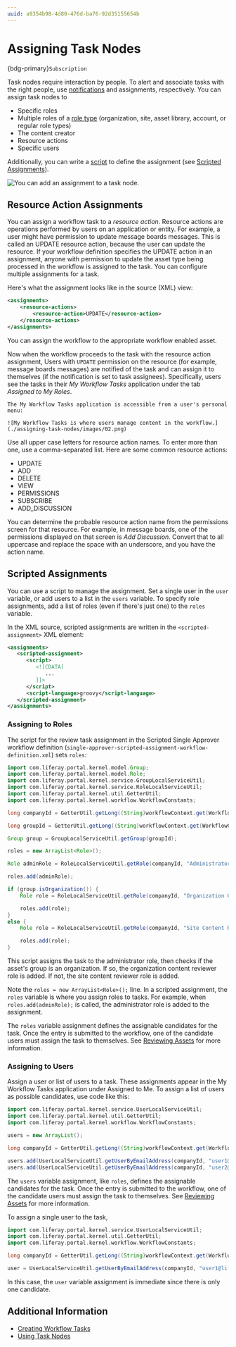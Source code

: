 ```yaml
---
uuid: a9354b98-4d80-476d-ba76-92d35155654b
---
```

# Assigning Task Nodes

{bdg-primary}`Subscription`

Task nodes require interaction by people. To alert and associate tasks with the right people, use [notifications](./configuring-workflow-actions-and-notifications.md#adding-notifications) and assignments, respectively. You can assign task nodes to 

- Specific roles
- Multiple roles of a [role type](../../../../users-and-permissions/roles-and-permissions/understanding-roles-and-permissions.md) (organization, site, asset library, account, or regular role types)
- The content creator
- Resource actions
- Specific users

Additionally, you can write a [script](../../developer-guide/using-the-script-engine-in-workflow.md) to define the assignment (see [Scripted Assignments](#scripted-assignments)).

![You can add an assignment to a task node.](./assigning-task-nodes/images/01.png)

## Resource Action Assignments

You can assign a workflow task to a _resource action_. Resource actions are operations performed by users on an application or entity. For example, a user might have permission to update message boards messages. This is called an UPDATE resource action, because the user can update the resource. If your workflow definition specifies the UPDATE action in an assignment, anyone with permission to update the asset type being processed in the workflow is assigned to the task. You can configure multiple assignments for a task.

Here's what the assignment looks like in the source (XML) view:

```xml
<assignments>
    <resource-actions>
        <resource-action>UPDATE</resource-action>
    </resource-actions>
</assignments>
```

You can assign the workflow to the appropriate workflow enabled asset.

Now when the workflow proceeds to the task with the resource action assignment, Users with `UPDATE` permission on the resource (for example, message boards messages) are notified of the task and can assign it to themselves (if the notification is set to task assignees). Specifically, users see the tasks in their *My Workflow Tasks* application under the tab *Assigned to My Roles*.

```{note}
The My Workflow Tasks application is accessible from a user's personal menu:

![My Workflow Tasks is where users manage content in the workflow.](./assigning-task-nodes/images/02.png)
```

Use all upper case letters for resource action names. To enter more than one, use a comma-separated list. Here are some common resource actions:

* UPDATE
* ADD
* DELETE
* VIEW
* PERMISSIONS
* SUBSCRIBE
* ADD_DISCUSSION

You can determine the probable resource action name from the permissions screen for that resource. For example, in message boards, one of the permissions displayed on that screen is *Add Discussion*. Convert that to all uppercase and replace the space with an underscore, and you have the action name.

## Scripted Assignments

You can use a script to manage the assignment. Set a single user in the `user` variable, or add users to a list in the `users` variable. To specify role assignments, add a list of roles (even if there's just one) to the `roles` variable. 

In the XML source, scripted assignments are written in the `<scripted-assignment>` XML element:

```xml
<assignments>
   <scripted-assignment>
      <script>
         <![CDATA[
            ...
         ]]>
      </script>
      <script-language>groovy</script-language>
   </scripted-assignment>
</assignments>
```

### Assigning to Roles

The script for the review task assignment in the Scripted Single Approver workflow definition (`single-approver-scripted-assignment-workflow-definition.xml`) sets `roles`:

```groovy
import com.liferay.portal.kernel.model.Group;
import com.liferay.portal.kernel.model.Role;
import com.liferay.portal.kernel.service.GroupLocalServiceUtil;
import com.liferay.portal.kernel.service.RoleLocalServiceUtil;
import com.liferay.portal.kernel.util.GetterUtil;
import com.liferay.portal.kernel.workflow.WorkflowConstants;

long companyId = GetterUtil.getLong((String)workflowContext.get(WorkflowConstants.CONTEXT_COMPANY_ID));

long groupId = GetterUtil.getLong((String)workflowContext.get(WorkflowConstants.CONTEXT_GROUP_ID));

Group group = GroupLocalServiceUtil.getGroup(groupId);

roles = new ArrayList<Role>();

Role adminRole = RoleLocalServiceUtil.getRole(companyId, "Administrator");

roles.add(adminRole);

if (group.isOrganization()) {
    Role role = RoleLocalServiceUtil.getRole(companyId, "Organization Content Reviewer");

    roles.add(role);
}
else {
    Role role = RoleLocalServiceUtil.getRole(companyId, "Site Content Reviewer");

    roles.add(role);
}
```

This script assigns the task to the administrator role, then checks if the asset's group is an organization. If so, the organization content reviewer role is added. If not, the site content reviewer role is added.

Note the `roles = new ArrayList<Role>();` line. In a scripted assignment, the `roles` variable is where you assign roles to tasks. For example, when `roles.add(adminRole);` is called, the administrator role is added to the assignment.

The `roles` variable assignment defines the assignable candidates for the task. Once the entry is submitted to the workflow, one of the candidate users must assign the task to themselves. See [Reviewing Assets](../../using-workflows/reviewing-assets.md) for more information.

### Assigning to Users

Assign a user or list of users to a task. These assignments appear in the My Workflow Tasks application under Assigned to Me. To assign a list of users as possible candidates, use code like this: 

```groovy
import com.liferay.portal.kernel.service.UserLocalServiceUtil;
import com.liferay.portal.kernel.util.GetterUtil;
import com.liferay.portal.kernel.workflow.WorkflowConstants;

users = new ArrayList();

long companyId = GetterUtil.getLong((String)workflowContext.get(WorkflowConstants.CONTEXT_COMPANY_ID));

users.add(UserLocalServiceUtil.getUserByEmailAddress(companyId, "user1@liferay.com"));
users.add(UserLocalServiceUtil.getUserByEmailAddress(companyId, "user2@liferay.com"));
```

The `users` variable assignment, like `roles`, defines the assignable candidates for the task. Once the entry is submitted to the workflow, one of the candidate users must assign the task to themselves. See [Reviewing Assets](../../using-workflows/reviewing-assets.md) for more information.

To assign a single user to the task,

```groovy
import com.liferay.portal.kernel.service.UserLocalServiceUtil;
import com.liferay.portal.kernel.util.GetterUtil;
import com.liferay.portal.kernel.workflow.WorkflowConstants;

long companyId = GetterUtil.getLong((String)workflowContext.get(WorkflowConstants.CONTEXT_COMPANY_ID));

user = UserLocalServiceUtil.getUserByEmailAddress(companyId, "user1@liferay.com");
```

In this case, the `user` variable assignment is immediate since there is only one candidate.

## Additional Information

* [Creating Workflow Tasks](./creating-workflow-tasks.md)
* [Using Task Nodes](./workflow-nodes.md)
